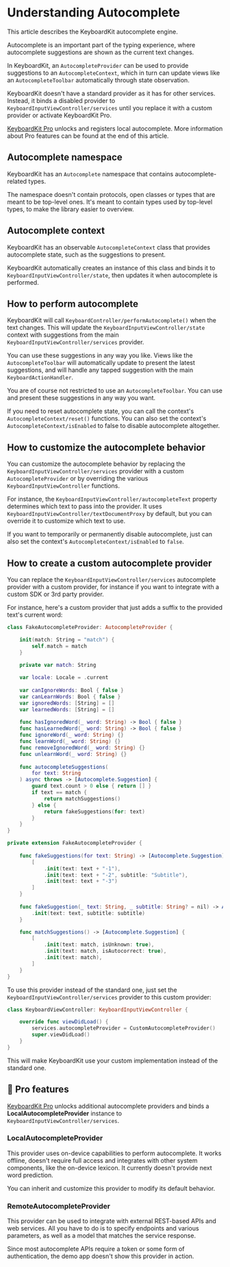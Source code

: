 # Understanding Autocomplete

This article describes the KeyboardKit autocomplete engine.

Autocomplete is an important part of the typing experience, where autocomplete suggestions are shown as the current text changes.

In KeyboardKit, an ``AutocompleteProvider`` can be used to provide suggestions to an ``AutocompleteContext``, which in turn can update views like an ``AutocompleteToolbar`` automatically through state observation.

KeyboardKit doesn't have a standard provider as it has for other services. Instead, it binds a disabled provider to ``KeyboardInputViewController/services`` until you replace it with a custom provider or activate KeyboardKit Pro.

[KeyboardKit Pro][Pro] unlocks and registers local autocomplete. More information about Pro features can be found at the end of this article.



## Autocomplete namespace

KeyboardKit has an ``Autocomplete`` namespace that contains autocomplete-related types.

The namespace doesn't contain protocols, open classes or types that are meant to be top-level ones. It's meant to contain types used by top-level types, to make the library easier to overview.



## Autocomplete context

KeyboardKit has an observable ``AutocompleteContext`` class that provides autocomplete state, such as the suggestions to present.

KeyboardKit automatically creates an instance of this class and binds it to ``KeyboardInputViewController/state``, then updates it when autocomplete is performed.



## How to perform autocomplete

KeyboardKit will call ``KeyboardController/performAutocomplete()`` when the text changes. This will update the ``KeyboardInputViewController/state`` context with suggestions from the main ``KeyboardInputViewController/services`` provider. 

You can use these suggestions in any way you like. Views like the ``AutocompleteToolbar`` will automatically update to present the latest suggestions, and will handle any tapped suggestion with the main ``KeyboardActionHandler``.

You are of course not restricted to use an ``AutocompleteToolbar``. You can use and present these suggestions in any way you want.

If you need to reset autocomplete state, you can call the context's ``AutocompleteContext/reset()`` functions. You can also set the context's ``AutocompleteContext/isEnabled`` to false to disable autocomplete altogether.



## How to customize the autocomplete behavior

You can customize the autocomplete behavior by replacing the ``KeyboardInputViewController/services`` provider with a custom ``AutocompleteProvider`` or by overriding the various ``KeyboardInputViewController`` functions.

For instance, the ``KeyboardInputViewController/autocompleteText`` property determines which text to pass into the provider. It uses ``KeyboardInputViewController/textDocumentProxy`` by default, but you can override it to customize which text to use.

If you want to temporarily or permanently disable autocomplete, just can also set the context's ``AutocompleteContext/isEnabled`` to `false`.



## How to create a custom autocomplete provider

You can replace the ``KeyboardInputViewController/services`` autocomplete provider with a custom provider, for instance if you want to integrate with a custom SDK or 3rd party provider.

For instance, here's a custom provider that just adds a suffix to the provided text's current word:

```swift
class FakeAutocompleteProvider: AutocompleteProvider {

    init(match: String = "match") {
        self.match = match
    }

    private var match: String
    
    var locale: Locale = .current
    
    var canIgnoreWords: Bool { false }
    var canLearnWords: Bool { false }
    var ignoredWords: [String] = []
    var learnedWords: [String] = []
    
    func hasIgnoredWord(_ word: String) -> Bool { false }
    func hasLearnedWord(_ word: String) -> Bool { false }
    func ignoreWord(_ word: String) {}
    func learnWord(_ word: String) {}
    func removeIgnoredWord(_ word: String) {}
    func unlearnWord(_ word: String) {}
    
    func autocompleteSuggestions(
        for text: String
    ) async throws -> [Autocomplete.Suggestion] {
        guard text.count > 0 else { return [] }
        if text == match {
            return matchSuggestions()
        } else {
            return fakeSuggestions(for: text)
        }
    }
}

private extension FakeAutocompleteProvider {
    
    func fakeSuggestions(for text: String) -> [Autocomplete.Suggestion] {
        [
            .init(text: text + "-1"),
            .init(text: text + "-2", subtitle: "Subtitle"),
            .init(text: text + "-3")
        ]
    }
    
    func fakeSuggestion(_ text: String, _ subtitle: String? = nil) -> Autocomplete.Suggestion {
        .init(text: text, subtitle: subtitle)
    }

    func matchSuggestions() -> [Autocomplete.Suggestion] {
        [
            .init(text: match, isUnknown: true),
            .init(text: match, isAutocorrect: true),
            .init(text: match),
        ]
    }
}
```

To use this provider instead of the standard one, just set the ``KeyboardInputViewController/services`` provider to this custom provider:

```swift
class KeyboardViewController: KeyboardInputViewController {

    override func viewDidLoad() {
        services.autocompleteProvider = CustomAutocompleteProvider()
        super.viewDidLoad()
    }
}
```

This will make KeyboardKit use your custom implementation instead of the standard one.   



## 👑 Pro features

[KeyboardKit Pro][Pro] unlocks additional autocomplete providers and binds a **LocalAutocompleteProvider** instance to ``KeyboardInputViewController/services``.

### LocalAutocompleteProvider

This provider uses on-device capabilities to perform autocomplete. It works offline, doesn't require full access and integrates with other system components, like the on-device lexicon. It currently doesn't provide next word prediction. 

You can inherit and customize this provider to modify its default behavior.

### RemoteAutocompleteProvider

This provider can be used to integrate with external REST-based APIs and web services. All you have to do is to specify endpoints and various parameters, as well as a model that matches the service response.

Since most autocomplete APIs require a token or some form of authentication, the demo app doesn't show this provider in action.



[Pro]: https://github.com/KeyboardKit/KeyboardKitPro
